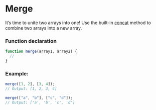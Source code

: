 # Merge

It’s time to unite two arrays into one! Use the built-in [concat](https://developer.mozilla.org/ru/docs/Web/JavaScript/Reference/Global_Objects/Array/concat) method to combine two arrays into a new array.

### Function declaration

```js
function merge(array1, array2) {
  //
}
```

### Example:

```js
merge([1, 2], [3, 4]);
// Output: [1, 2, 3, 4]

merge(["a", "b"], ["c", "d"]);
// Output: ['a', 'b', 'c', 'd']
```
